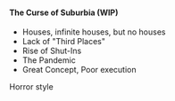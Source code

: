 #### The Curse of Suburbia (WIP)

- Houses, infinite houses, but no houses
- Lack of "Third Places"
- Rise of Shut-Ins
- The Pandemic
- Great Concept, Poor execution


Horror style 